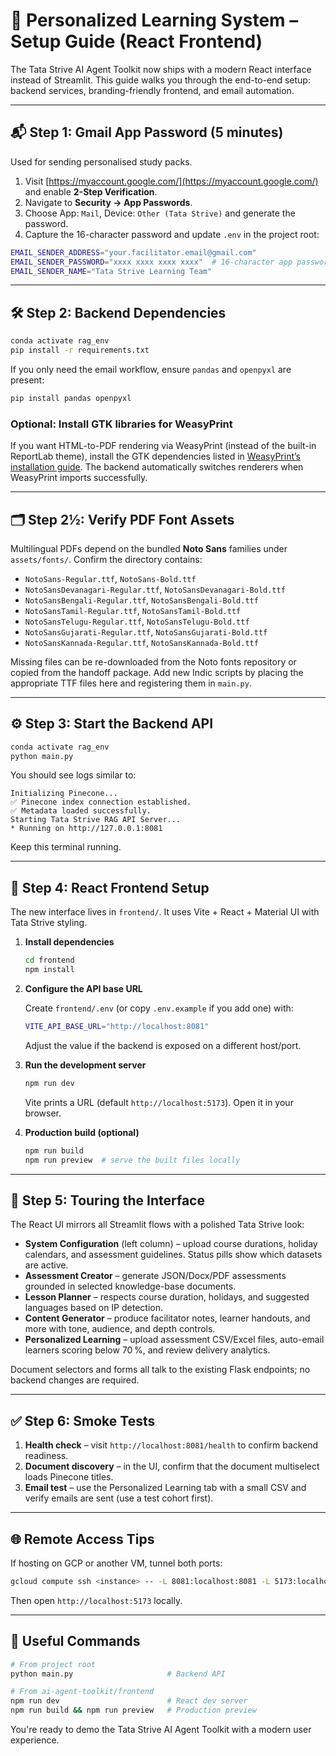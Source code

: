 # 🚀 Personalized Learning System – Setup Guide (React Frontend)

The Tata Strive AI Agent Toolkit now ships with a modern React interface instead of Streamlit. This guide walks you through the end-to-end setup: backend services, branding-friendly frontend, and email automation.

---

## 📬 Step 1: Gmail App Password (5 minutes)

Used for sending personalised study packs.

1. Visit [https://myaccount.google.com/](https://myaccount.google.com/) and enable **2-Step Verification**.
2. Navigate to **Security → App Passwords**.
3. Choose App: `Mail`, Device: `Other (Tata Strive)` and generate the password.
4. Capture the 16-character password and update `.env` in the project root:

```bash
EMAIL_SENDER_ADDRESS="your.facilitator.email@gmail.com"
EMAIL_SENDER_PASSWORD="xxxx xxxx xxxx xxxx"  # 16-character app password
EMAIL_SENDER_NAME="Tata Strive Learning Team"
```

---

## 🛠️ Step 2: Backend Dependencies

```bash
conda activate rag_env
pip install -r requirements.txt
```

If you only need the email workflow, ensure `pandas` and `openpyxl` are present:

```bash
pip install pandas openpyxl
```

### Optional: Install GTK libraries for WeasyPrint
If you want HTML-to-PDF rendering via WeasyPrint (instead of the built-in ReportLab theme), install the GTK dependencies listed in [WeasyPrint’s installation guide](https://doc.courtbouillon.org/weasyprint/stable/first_steps.html#installation). The backend automatically switches renderers when WeasyPrint imports successfully.

---

## 🗂️ Step 2½: Verify PDF Font Assets

Multilingual PDFs depend on the bundled **Noto Sans** families under `assets/fonts/`. Confirm the directory contains:

- `NotoSans-Regular.ttf`, `NotoSans-Bold.ttf`
- `NotoSansDevanagari-Regular.ttf`, `NotoSansDevanagari-Bold.ttf`
- `NotoSansBengali-Regular.ttf`, `NotoSansBengali-Bold.ttf`
- `NotoSansTamil-Regular.ttf`, `NotoSansTamil-Bold.ttf`
- `NotoSansTelugu-Regular.ttf`, `NotoSansTelugu-Bold.ttf`
- `NotoSansGujarati-Regular.ttf`, `NotoSansGujarati-Bold.ttf`
- `NotoSansKannada-Regular.ttf`, `NotoSansKannada-Bold.ttf`

Missing files can be re-downloaded from the Noto fonts repository or copied from the handoff package. Add new Indic scripts by placing the appropriate TTF files here and registering them in `main.py`.

---

## ⚙️ Step 3: Start the Backend API

```bash
conda activate rag_env
python main.py
```

You should see logs similar to:

```
Initializing Pinecone...
✅ Pinecone index connection established.
✅ Metadata loaded successfully.
Starting Tata Strive RAG API Server...
* Running on http://127.0.0.1:8081
```

Keep this terminal running.

---

## 🎨 Step 4: React Frontend Setup

The new interface lives in `frontend/`. It uses Vite + React + Material UI with Tata Strive styling.

1. **Install dependencies**

   ```bash
   cd frontend
   npm install
   ```

2. **Configure the API base URL**

   Create `frontend/.env` (or copy `.env.example` if you add one) with:

   ```bash
   VITE_API_BASE_URL="http://localhost:8081"
   ```

   Adjust the value if the backend is exposed on a different host/port.

3. **Run the development server**

   ```bash
   npm run dev
   ```

   Vite prints a URL (default `http://localhost:5173`). Open it in your browser.

4. **Production build (optional)**

   ```bash
   npm run build
   npm run preview  # serve the built files locally
   ```

---

## 🧭 Step 5: Touring the Interface

The React UI mirrors all Streamlit flows with a polished Tata Strive look:

- **System Configuration** (left column) – upload course durations, holiday calendars, and assessment guidelines. Status pills show which datasets are active.
- **Assessment Creator** – generate JSON/Docx/PDF assessments grounded in selected knowledge-base documents.
- **Lesson Planner** – respects course duration, holidays, and suggested languages based on IP detection.
- **Content Generator** – produce facilitator notes, learner handouts, and more with tone, audience, and depth controls.
- **Personalized Learning** – upload assessment CSV/Excel files, auto-email learners scoring below 70 %, and review delivery analytics.

Document selectors and forms all talk to the existing Flask endpoints; no backend changes are required.

---

## ✅ Step 6: Smoke Tests

1. **Health check** – visit `http://localhost:8081/health` to confirm backend readiness.
2. **Document discovery** – in the UI, confirm that the document multiselect loads Pinecone titles.
3. **Email test** – use the Personalized Learning tab with a small CSV and verify emails are sent (use a test cohort first).

---

## 🌐 Remote Access Tips

If hosting on GCP or another VM, tunnel both ports:

```bash
gcloud compute ssh <instance> -- -L 8081:localhost:8081 -L 5173:localhost:5173
```

Then open `http://localhost:5173` locally.

---

## 📎 Useful Commands

```bash
# From project root
python main.py                     # Backend API

# From ai-agent-toolkit/frontend
npm run dev                        # React dev server
npm run build && npm run preview   # Production preview
```

You're ready to demo the Tata Strive AI Agent Toolkit with a modern user experience.
